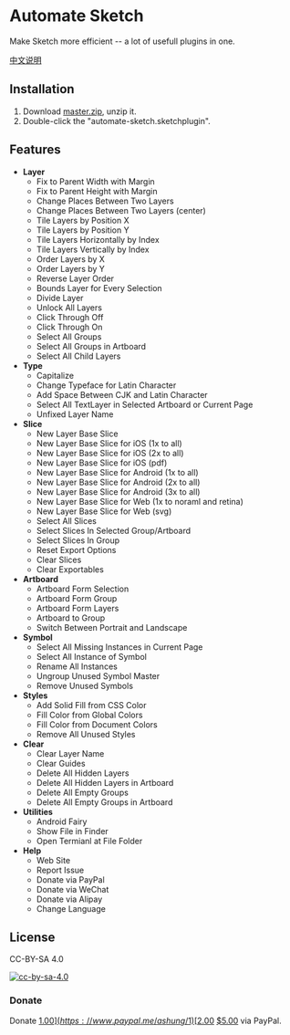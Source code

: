 # Automate Sketch

Make Sketch more efficient -- a lot of usefull plugins in one.

[中文说明](blob/master/readme_zh.md)

## Installation

1. Download [master.zip](archive/master.zip), unzip it.
2. Double-click the "automate-sketch.sketchplugin".

## Features

*  **Layer**
    *  Fix to Parent Width with Margin
    *  Fix to Parent Height with Margin
    *  Change Places Between Two Layers
    *  Change Places Between Two Layers (center)
    *  Tile Layers by Position X
    *  Tile Layers by Position Y
    *  Tile Layers Horizontally by Index
    *  Tile Layers Vertically by Index
    *  Order Layers by X
    *  Order Layers by Y
    *  Reverse Layer Order
    *  Bounds Layer for Every Selection
    *  Divide Layer
    *  Unlock All Layers
    *  Click Through Off
    *  Click Through On
    *  Select All Groups
    *  Select All Groups in Artboard
    *  Select All Child Layers
*  **Type**
    * Capitalize
    * Change Typeface for Latin Character
    * Add Space Between CJK and Latin Character
    * Select All TextLayer in Selected Artboard or Current Page
    * Unfixed Layer Name
*  **Slice**
    * New Layer Base Slice
    * New Layer Base Slice for iOS (1x to all)
    * New Layer Base Slice for iOS (2x to all)
    * New Layer Base Slice for iOS (pdf)
    * New Layer Base Slice for Android (1x to all)
    * New Layer Base Slice for Android (2x to all)
    * New Layer Base Slice for Android (3x to all)
    * New Layer Base Slice for Web (1x to noraml and retina)
    * New Layer Base Slice for Web (svg)
    * Select All Slices
    * Select Slices In Selected Group/Artboard
    * Select Slices In Group
    * Reset Export Options
    * Clear Slices
    * Clear Exportables
*  **Artboard**
    * Artboard Form Selection
    * Artboard Form Group
    * Artboard Form Layers
    * Artboard to Group
    * Switch Between Portrait and Landscape
*  **Symbol**
    * Select All Missing Instances in Current Page
    * Select All Instance of Symbol
    * Rename All Instances
    * Ungroup Unused Symbol Master
    * Remove Unused Symbols
*  **Styles**
    *  Add Solid Fill from CSS Color
    *  Fill Color from Global Colors
    *  Fill Color from Document Colors
    *  Remove All Unused Styles
*  **Clear**
    * Clear Layer Name
    * Clear Guides
    * Delete All Hidden Layers
    * Delete All Hidden Layers in Artboard
    * Delete All Empty Groups
    * Delete All Empty Groups in Artboard
*  **Utilities**
    * Android Fairy
    * Show File in Finder
    * Open Termianl at File Folder
*  **Help**
    * Web Site
    * Report Issue
    * Donate via PayPal
    * Donate via WeChat
    * Donate via Alipay
    * Change Language

## License

CC-BY-SA 4.0

[![cc-by-sa-4.0](https://i.creativecommons.org/l/by-sa/4.0/80x15.png)](http://creativecommons.org/licenses/by-sa/4.0/)

### Donate

Donate [$1.00](https://www.paypal.me/ashung/1)  [$2.00](https://www.paypal.me/ashung/2)  [$5.00](https://www.paypal.me/ashung/5) via PayPal.
